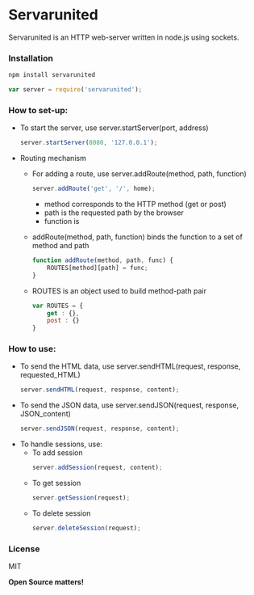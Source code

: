 # Servarunited

Servarunited is an HTTP web-server written in node.js using sockets.

### Installation

```sh
npm install servarunited
```

```js
var server = require('servarunited');
```

### How to set-up:

 - To start the server, use server.startServer(port, address)
     ```js
    server.startServer(8080, '127.0.0.1');
    ```
  - Routing mechanism
    - For adding a route, use server.addRoute(method, path, function)
        ```js
        server.addRoute('get', '/', home);
        ```
      - method corresponds to the HTTP method (get or post)
      - path is the requested path by the browser
      - function is

    - addRoute(method, path, function) binds the function to a set of method and path
        ```js
        function addRoute(method, path, func) {
            ROUTES[method][path] = func;
        }
        ```
    - ROUTES is an object used to build method-path pair
        ```js
        var ROUTES = {
            get : {},
            post : {}
        }
        ```
### How to use:        

- To send the HTML data, use server.sendHTML(request, response, requested_HTML)
    ```js
    server.sendHTML(request, response, content);
    ```
- To send the JSON data, use server.sendJSON(request, response, JSON_content)
    ```js
    server.sendJSON(request, response, content);
    ```
- To handle sessions, use:
    - To add session
        ```js
        server.addSession(request, content);
        ```
    - To get session
        ```js
        server.getSession(request);
        ```
    - To delete session
        ```js
        server.deleteSession(request);
        ```


### License

MIT

**Open Source matters!**
